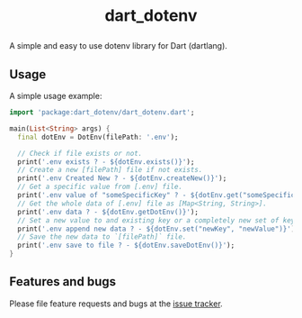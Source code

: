 # <p align="center">dart_dotenv</p>

A simple and easy to use dotenv library for Dart (dartlang).

## Usage

A simple usage example:

```dart
import 'package:dart_dotenv/dart_dotenv.dart';

main(List<String> args) {
  final dotEnv = DotEnv(filePath: '.env');

  // Check if file exists or not.
  print('.env exists ? - ${dotEnv.exists()}');
  // Create a new [filePath] file if not exists.
  print('.env Created New ? - ${dotEnv.createNew()}');
  // Get a specific value from [.env] file.
  print('.env value of "someSpecificKey" ? - ${dotEnv.get("someSpecificKey")}');
  // Get the whole data of [.env] file as [Map<String, String>].
  print('.env data ? - ${dotEnv.getDotEnv()}');
  // Set a new value to and existing key or a completely new set of key and value.
  print('.env append new data ? - ${dotEnv.set("newKey", "newValue")}');
  // Save the new data to `[filePath]` file.
  print('.env save to file ? - ${dotEnv.saveDotEnv()}');
}
```

## Features and bugs

Please file feature requests and bugs at the [issue tracker][tracker].

[tracker]: https://github.com/BLUE-DEVIL1134/dart_dotenv/issues
